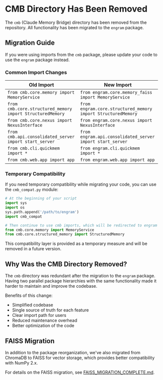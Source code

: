 # CMB Directory Has Been Removed

The `cmb` (Claude Memory Bridge) directory has been removed from the repository. All functionality has been migrated to the `engram` package.

## Migration Guide

If you were using imports from the `cmb` package, please update your code to use the `engram` package instead.

### Common Import Changes

| Old Import | New Import |
|------------|------------|
| `from cmb.core.memory import MemoryService` | `from engram.core.memory_faiss import MemoryService` |
| `from cmb.core.structured_memory import StructuredMemory` | `from engram.core.structured_memory import StructuredMemory` |
| `from cmb.core.nexus import NexusInterface` | `from engram.core.nexus import NexusInterface` |
| `from cmb.api.consolidated_server import start_server` | `from engram.api.consolidated_server import start_server` |
| `from cmb.cli.quickmem import *` | `from engram.cli.quickmem import *` |
| `from cmb.web.app import app` | `from engram.web.app import app` |

### Temporary Compatibility

If you need temporary compatibility while migrating your code, you can use the `cmb_compat.py` module:

```python
# At the beginning of your script
import sys
import os
sys.path.append('/path/to/engram')
import cmb_compat

# Then continue to use cmb imports, which will be redirected to engram
from cmb.core.memory import MemoryService
from cmb.core.structured_memory import StructuredMemory
```

This compatibility layer is provided as a temporary measure and will be removed in a future version.

## Why Was the CMB Directory Removed?

The `cmb` directory was redundant after the migration to the `engram` package. Having two parallel package hierarchies with the same functionality made it harder to maintain and improve the codebase.

Benefits of this change:
- Simplified codebase
- Single source of truth for each feature
- Clear import path for users
- Reduced maintenance overhead
- Better optimization of the code

## FAISS Migration

In addition to the package reorganization, we've also migrated from ChromaDB to FAISS for vector storage, which provides better compatibility with NumPy 2.x.

For details on the FAISS migration, see [FAISS_MIGRATION_COMPLETE.md](FAISS_MIGRATION_COMPLETE.md).